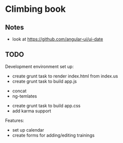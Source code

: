Climbing book
=============


Notes
-----

* look at https://github.com/angular-ui/ui-date


TODO
-----

Development environment set up:

* create grunt task to render index.html from index.us
* create grunt task to build app.js
 - concat
 - ng-temlates
* create grunt task to build app.css
* add karma support


Features:

* set up calendar
* create forms for adding/editing trainings
